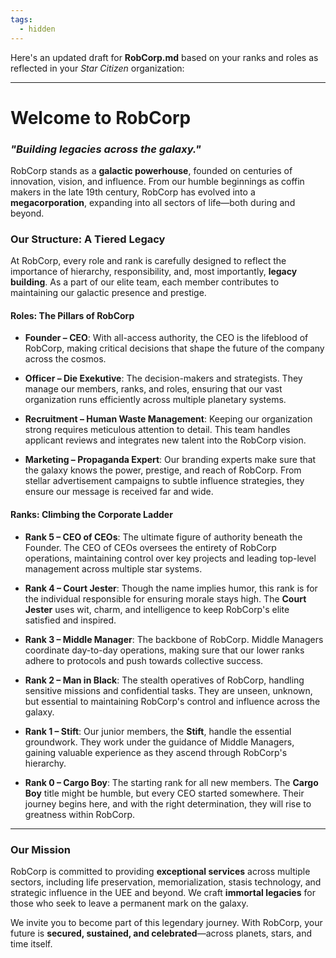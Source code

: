 ```yaml
---
tags:
  - hidden
---
```

Here's an updated draft for **RobCorp.md** based on your ranks and roles as reflected in your *Star Citizen* organization:

---

# **Welcome to RobCorp**  
### *"Building legacies across the galaxy."*

RobCorp stands as a **galactic powerhouse**, founded on centuries of innovation, vision, and influence. From our humble beginnings as coffin makers in the late 19th century, RobCorp has evolved into a **megacorporation**, expanding into all sectors of life—both during and beyond.

### **Our Structure: A Tiered Legacy**

At RobCorp, every role and rank is carefully designed to reflect the importance of hierarchy, responsibility, and, most importantly, **legacy building**. As a part of our elite team, each member contributes to maintaining our galactic presence and prestige.

#### **Roles: The Pillars of RobCorp**
- **Founder – CEO**: With all-access authority, the CEO is the lifeblood of RobCorp, making critical decisions that shape the future of the company across the cosmos.
  
- **Officer – Die Exekutive**: The decision-makers and strategists. They manage our members, ranks, and roles, ensuring that our vast organization runs efficiently across multiple planetary systems.

- **Recruitment – Human Waste Management**: Keeping our organization strong requires meticulous attention to detail. This team handles applicant reviews and integrates new talent into the RobCorp vision.

- **Marketing – Propaganda Expert**: Our branding experts make sure that the galaxy knows the power, prestige, and reach of RobCorp. From stellar advertisement campaigns to subtle influence strategies, they ensure our message is received far and wide.

#### **Ranks: Climbing the Corporate Ladder**
- **Rank 5 – CEO of CEOs**: The ultimate figure of authority beneath the Founder. The CEO of CEOs oversees the entirety of RobCorp operations, maintaining control over key projects and leading top-level management across multiple star systems.
  
- **Rank 4 – Court Jester**: Though the name implies humor, this rank is for the individual responsible for ensuring morale stays high. The **Court Jester** uses wit, charm, and intelligence to keep RobCorp's elite satisfied and inspired.

- **Rank 3 – Middle Manager**: The backbone of RobCorp. Middle Managers coordinate day-to-day operations, making sure that our lower ranks adhere to protocols and push towards collective success.

- **Rank 2 – Man in Black**: The stealth operatives of RobCorp, handling sensitive missions and confidential tasks. They are unseen, unknown, but essential to maintaining RobCorp's control and influence across the galaxy.

- **Rank 1 – Stift**: Our junior members, the **Stift**, handle the essential groundwork. They work under the guidance of Middle Managers, gaining valuable experience as they ascend through RobCorp's hierarchy.

- **Rank 0 – Cargo Boy**: The starting rank for all new members. The **Cargo Boy** title might be humble, but every CEO started somewhere. Their journey begins here, and with the right determination, they will rise to greatness within RobCorp.

---

### **Our Mission**
RobCorp is committed to providing **exceptional services** across multiple sectors, including life preservation, memorialization, stasis technology, and strategic influence in the UEE and beyond. We craft **immortal legacies** for those who seek to leave a permanent mark on the galaxy.

We invite you to become part of this legendary journey. With RobCorp, your future is **secured, sustained, and celebrated**—across planets, stars, and time itself.
